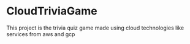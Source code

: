 # CloudTriviaGame
This project is the trivia quiz game made using cloud technologies like services from aws and gcp
